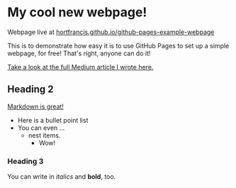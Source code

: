 # My cool new webpage!

Webpage live at [hortfrancis.github.io/github-pages-example-webpage](https://hortfrancis.github.io/github-pages-example-webpage/)

This is to demonstrate how easy it is to use GitHub Pages to set up a simple webpage, for free! That's right, anyone can do it!

[Take a look at the full Medium article I wrote here.](https://medium.com/@hortfrancis/hosting-a-basic-webpage-on-github-pages-e29d700068db)

## Heading 2

[Markdown is great!](https://www.markdownguide.org/basic-syntax/)

- Here is a bullet point list
- You can even ...
  - nest items.
    - Wow!
    
### Heading 3

You can write in *italics* and **bold**, too. 



